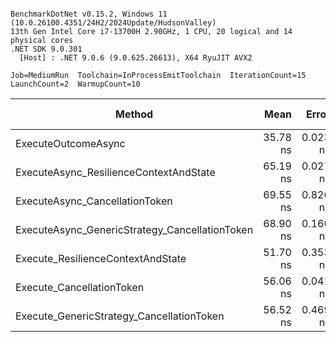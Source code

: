 ```

BenchmarkDotNet v0.15.2, Windows 11 (10.0.26100.4351/24H2/2024Update/HudsonValley)
13th Gen Intel Core i7-13700H 2.90GHz, 1 CPU, 20 logical and 14 physical cores
.NET SDK 9.0.301
  [Host] : .NET 9.0.6 (9.0.625.26613), X64 RyuJIT AVX2

Job=MediumRun  Toolchain=InProcessEmitToolchain  IterationCount=15  
LaunchCount=2  WarmupCount=10  

```
| Method                                         | Mean     | Error    | StdDev   | Median   | Ratio | RatioSD | Allocated | Alloc Ratio |
|----------------------------------------------- |---------:|---------:|---------:|---------:|------:|--------:|----------:|------------:|
| ExecuteOutcomeAsync                            | 35.78 ns | 0.023 ns | 0.034 ns | 35.77 ns |  1.00 |    0.00 |         - |          NA |
| ExecuteAsync_ResilienceContextAndState         | 65.19 ns | 0.027 ns | 0.038 ns | 65.19 ns |  1.82 |    0.00 |         - |          NA |
| ExecuteAsync_CancellationToken                 | 69.55 ns | 0.826 ns | 1.185 ns | 68.91 ns |  1.94 |    0.03 |         - |          NA |
| ExecuteAsync_GenericStrategy_CancellationToken | 68.90 ns | 0.160 ns | 0.230 ns | 68.81 ns |  1.93 |    0.01 |         - |          NA |
| Execute_ResilienceContextAndState              | 51.70 ns | 0.353 ns | 0.528 ns | 51.69 ns |  1.44 |    0.01 |         - |          NA |
| Execute_CancellationToken                      | 56.06 ns | 0.041 ns | 0.056 ns | 56.06 ns |  1.57 |    0.00 |         - |          NA |
| Execute_GenericStrategy_CancellationToken      | 56.52 ns | 0.469 ns | 0.672 ns | 57.06 ns |  1.58 |    0.02 |         - |          NA |
